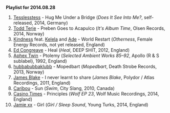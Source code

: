 **Playlist for 2014.08.28**

1. [Tesslesstess](http://musicbrainz.org/artist/b3a7c641-279b-442f-a70a-eec1d65a7382) - Hug Me Under a Bridge (_Does It See Into Me?_, self-released, 2014, Germany)
2. [Todd Terje](http://musicbrainz.org/artist/a0cded3a-4ca3-4ddb-8e46-ed9037f30aea) - Preben Goes to Acapulco (_It's Album Time_, Olsen Records, 2014, Norway)
3. [Kindness](http://musicbrainz.org/artist/71828a18-b630-4f50-8f75-51e71d31b807) feat. [Kelela](http://musicbrainz.org/artist/3599cf21-2ed3-405d-a1f1-b52ff7b28df8) and [Ade](http://musicbrainz.org/artist/399ae9ed-1817-41f7-bb8e-6f952f1ee935) - World Restart (_Otherness_, Female Energy Records, not yet released, England)
4. [Ed Congreave](http://musicbrainz.org/artist/25309937-2515-4089-af40-b37ce81c7700) - Heal (_Heal_, DEEP SHIT, 2012, England)
5. [Aphex Twin](http://musicbrainz.org/artist/f22942a1-6f70-4f48-866e-238cb2308fbd) - Ptolemy (_Selected Ambient Works 85–92_, Apollo (R & S sublabel), 1992, England)
6. [hubbabubbaklubb](http://musicbrainz.org/artist/9c77bbce-b056-4eff-85e7-aa6b945f9fe1) - Mopedbart (_Mopedbart_, Death Strobe Records, 2013, Norway)
7. [James Blake](http://musicbrainz.org/artist/8dc08b1f-e393-4f85-a5dd-300f7693a8b8) - I never learnt to share (_James Blake_, Polydor / Atlas Recordings, 2011, England)
8. [Caribou](http://musicbrainz.org/artist/735e3514-a8ae-401f-af3b-6300df1b8d2c) - Sun (_Swim_, City Slang, 2010, Canada)
9. [Casino Times](http://musicbrainz.org/artist/7b1d74aa-29b4-46d0-ab3f-54bc80c0b804) - Principles (_Wolf EP 23_, Wolf Music Recordings, 2014, England)
10. [Jamie xx](http://musicbrainz.org/artist/d1515727-4a93-4c0d-88cb-d7a9fce01879) - Girl (_Girl / Sleep Sound_, Young Turks, 2014, England)

